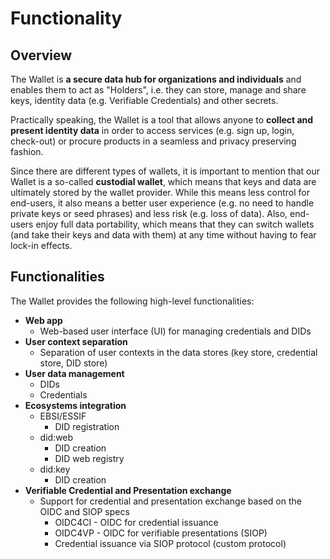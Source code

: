 # Functionality

## Overview

The Wallet is **a secure data hub for organizations and individuals** and enables them to act as "Holders", i.e. they can store, manage and share keys, identity data (e.g. Verifiable Credentials) and other secrets.

Practically speaking, the Wallet is a tool that allows anyone to **collect and present identity data** in order to access services (e.g. sign up, login, check-out) or procure products in a seamless and privacy preserving fashion.

Since there are different types of wallets, it is important to mention that our Wallet is a so-called **custodial wallet**, which means that keys and data are ultimately stored by the wallet provider. While this means less control for end-users, it also means a better user experience (e.g. no need to handle private keys or seed phrases) and less risk (e.g. loss of data). Also, end-users enjoy full data portability, which means that they can switch wallets (and take their keys and data with them) at any time without having to fear lock-in effects.

## Functionalities

The Wallet provides the following high-level functionalities:

* **Web app**
  * Web-based user interface (UI) for managing credentials and DIDs
* **User context separation**
  * Separation of user contexts in the data stores (key store, credential store, DID store)
* **User data management**
  * DIDs
  * Credentials
* **Ecosystems integration**
  * EBSI/ESSIF
    * DID registration
  * did:web
    * DID creation
    * DID web registry
  * did:key
    * DID creation
* **Verifiable Credential and Presentation exchange**
  * Support for credential and presentation exchange based on the OIDC and SIOP specs
    * OIDC4CI - OIDC for credential issuance
    * OIDC4VP - OIDC for verifiable presentations (SIOP)
    * Credential issuance via SIOP protocol (custom protocol)
